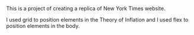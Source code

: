 This is a project of creating a replica of New York Times website.

I used grid  to position elements in the Theory of Inflation
and I used flex to position elements in the body.